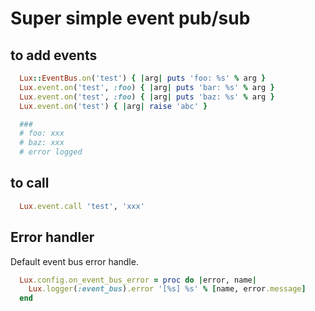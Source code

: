 # Super simple event pub/sub

## to add events

```ruby
  Lux::EventBus.on('test') { |arg| puts 'foo: %s' % arg }
  Lux.event.on('test', :foo) { |arg| puts 'bar: %s' % arg }
  Lux.event.on('test', :foo) { |arg| puts 'baz: %s' % arg }
  Lux.event.on('test') { |arg| raise 'abc' }

  ###
  # foo: xxx
  # baz: xxx
  # error logged
```


## to call

```ruby
  Lux.event.call 'test', 'xxx'
```


## Error handler

Default event bus error handle.

```ruby
  Lux.config.on_event_bus_error = proc do |error, name|
    Lux.logger(:event_bus).error '[%s] %s' % [name, error.message]
  end
```



